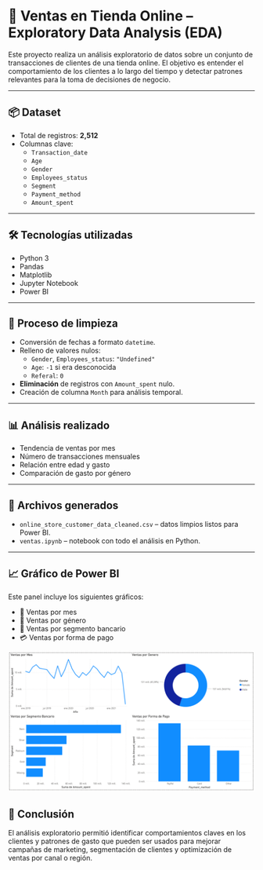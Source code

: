 # 🧠 Ventas en Tienda Online – Exploratory Data Analysis (EDA)

Este proyecto realiza un análisis exploratorio de datos sobre un conjunto de transacciones de clientes de una tienda online. El objetivo es entender el comportamiento de los clientes a lo largo del tiempo y detectar patrones relevantes para la toma de decisiones de negocio.

---

## 📦 Dataset

- Total de registros: **2,512**
- Columnas clave:
  - `Transaction_date`
  - `Age`
  - `Gender`
  - `Employees_status`
  - `Segment`
  - `Payment_method`
  - `Amount_spent`

---

## 🛠️ Tecnologías utilizadas

- Python 3
- Pandas
- Matplotlib
- Jupyter Notebook
- Power BI 

---

## 🧼 Proceso de limpieza

- Conversión de fechas a formato `datetime`.
- Relleno de valores nulos:
  - `Gender`, `Employees_status`: `"Undefined"`
  - `Age`: `-1` si era desconocida
  - `Referal`: `0`
- **Eliminación** de registros con `Amount_spent` nulo.
- Creación de columna `Month` para análisis temporal.

---

## 📊 Análisis realizado

- Tendencia de ventas por mes
- Número de transacciones mensuales
- Relación entre edad y gasto
- Comparación de gasto por género



---

## 📁 Archivos generados

- `online_store_customer_data_cleaned.csv` – datos limpios listos para Power BI.
- `ventas.ipynb` – notebook con todo el análisis en Python.


---

## 📈 Gráfico de Power BI


Este panel incluye los siguientes gráficos:

- 📅 Ventas por mes  
- 👥 Ventas por género  
- 🏦 Ventas por segmento bancario  
- 💳 Ventas por forma de pago

![Gráfico Power BI](imagenes/GraficoVentas.png)


## 📌 Conclusión

El análisis exploratorio permitió identificar comportamientos claves en los clientes y patrones de gasto que pueden ser usados para mejorar campañas de marketing, segmentación de clientes y optimización de ventas por canal o región.
